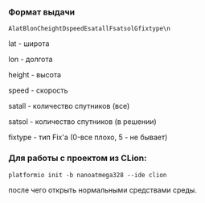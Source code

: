 ### Формат выдачи

```
AlatBlonCheightDspeedEsatallFsatsolGfixtype\n
```

lat      - широта

lon      - долгота

height   - высота

speed    - скорость

satall - количество спутников (все)

satsol - количество спутников (в решении)

fixtype - тип Fix'a (0-все плохо, 5 - не бывает)


### Для работы с проектом из CLion:

```
platformio init -b nanoatmega328 --ide clion
```

после чего открыть нормальными средствами среды.
